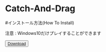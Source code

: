 # Catch-And-Drag

#インストール方法(How To Install)

注意 : Windows10だけプレイすることができます

<html>
  <button name="button"><a href="https://github.com/hoon6620/Catch-And-Drag/archive/refs/heads/main.zip">Download</a></button>
</html>


